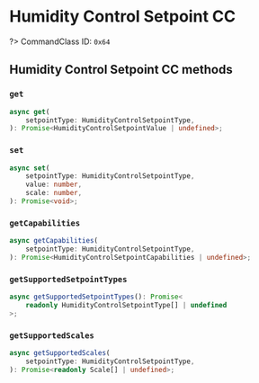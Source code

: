 # Humidity Control Setpoint CC

?> CommandClass ID: `0x64`

## Humidity Control Setpoint CC methods

### `get`

```ts
async get(
	setpointType: HumidityControlSetpointType,
): Promise<HumidityControlSetpointValue | undefined>;
```

### `set`

```ts
async set(
	setpointType: HumidityControlSetpointType,
	value: number,
	scale: number,
): Promise<void>;
```

### `getCapabilities`

```ts
async getCapabilities(
	setpointType: HumidityControlSetpointType,
): Promise<HumidityControlSetpointCapabilities | undefined>;
```

### `getSupportedSetpointTypes`

```ts
async getSupportedSetpointTypes(): Promise<
	readonly HumidityControlSetpointType[] | undefined
>;
```

### `getSupportedScales`

```ts
async getSupportedScales(
	setpointType: HumidityControlSetpointType,
): Promise<readonly Scale[] | undefined>;
```
